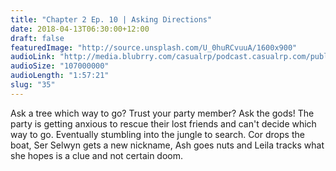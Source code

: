 ```yaml
---
title: "Chapter 2 Ep. 10 | Asking Directions"
date: 2018-04-13T06:30:00+12:00
draft: false
featuredImage: "http://source.unsplash.com/U_0huRCvuuA/1600x900"
audioLink: "http://media.blubrry.com/casualrp/podcast.casualrp.com/public/Chapter%202%20Ep.%2010%20_%20Asking%20for%20Directions.mp3"
audioSize: "107000000"
audioLength: "1:57:21"
slug: "35"
---
```


Ask a tree which way to go? Trust your party member? Ask the gods! The party is getting anxious to rescue their lost friends and can't decide which way to go. Eventually stumbling into the jungle to search. Cor drops the boat, Ser Selwyn gets a new nickname, Ash goes nuts and Leila tracks what she hopes is a clue and not certain doom.
